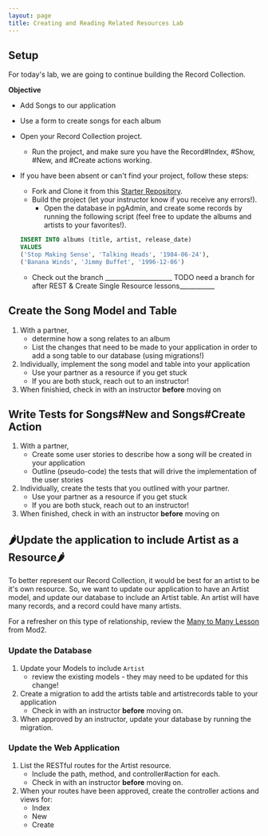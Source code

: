 ```yaml
---
layout: page
title: Creating and Reading Related Resources Lab
---
```


## Setup

For today's lab, we are going to continue building the Record Collection.

**Objective**
* Add Songs to our application
* Use a form to create songs for each album

* Open your Record Collection project.
    * Run the project, and make sure you have the Record#Index, #Show, #New, and #Create actions working.
* If you have been absent or can't find your project, follow these steps:
    * Fork and Clone it from this [Starter Repository](https://github.com/turingschool-examples/RecordCollectionStarter).
    * Build the project (let your instructor know if you receive any errors!).
        * Open the database in pgAdmin, and create some records by running the following script (feel free to update the albums and artists to your favorites!).
    ```sql
    INSERT INTO albums (title, artist, release_date)
    VALUES
    ('Stop Making Sense', 'Talking Heads', '1984-06-24'),
    ('Banana Winds', 'Jimmy Buffet', '1996-12-06')
    ```
    * Check out the branch _____________________ TODO need a branch for after REST & Create Single Resource lessons___________

## Create the Song Model and Table

1. With a partner,
    * determine how a song relates to an album
    * List the changes that need to be made to your application in order to add a song table to our database (using migrations!)
1. Individually, implement the song model and table into your application
    * Use your partner as a resource if you get stuck
    * If you are both stuck, reach out to an instructor!
1. When finishied, check in with an instructor **before** moving on

## Write Tests for Songs#New and Songs#Create Action

1. With a partner,
    * Create some user stories to describe how a song will be created in your application
    * Outline (pseudo-code) the tests that will drive the implementation of the user stories
1. Individually, create the tests that you outlined with your partner.
    * Use your partner as a resource if you get stuck
    * If you are both stuck, reach out to an instructor!
1. When finished, check in with an instructor **before** moving on

## 🌶️Update the application to include Artist as a Resource🌶️

To better represent our Record Collection, it would be best for an artist to be it's own resource.  So, we want to update our application to have an Artist model, and update our database to include an Artist table.  An artist will have many records, and a record could have many artists.

For a refresher on this type of relationship, review the [Many to Many Lesson](/module2/lessons/Week5/ManyToManyWithAnORM) from Mod2.

### Update the Database
1. Update your Models to include `Artist`
    * review the existing models - they may need to be updated for this change!
1. Create a migration to add the artists table and artistrecords table to your application
    * Check in with an instructor **before** moving on.
1. When approved by an instructor, update your database by running the migration.

### Update the Web Application
1. List the RESTful routes for the Artist resource.
    * Include the path, method, and controller#action for each.
    * Check in with an instructor **before** moving on.
1. When your routes have been approved, create the controller actions and views for:
    * Index
    * New
    * Create
